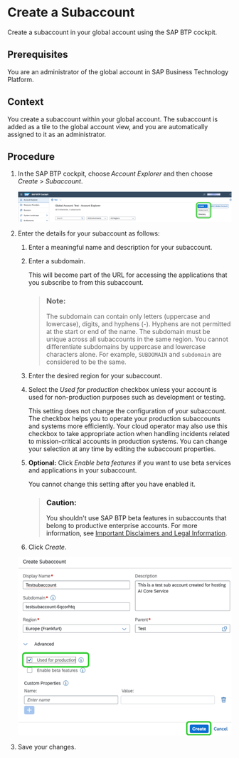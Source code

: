 <!-- loiofdab88e50ce54dec9da202dcd825e0e9 -->

# Create a Subaccount

Create a subaccount in your global account using the SAP BTP cockpit.



<a name="loiofdab88e50ce54dec9da202dcd825e0e9__prereq_y5p_45h_5pb"/>

## Prerequisites

You are an administrator of the global account in SAP Business Technology Platform.



## Context

You create a subaccount within your global account. The subaccount is added as a tile to the global account view, and you are automatically assigned to it as an administrator.



<a name="loiofdab88e50ce54dec9da202dcd825e0e9__steps_gwl_w4c_bcb"/>

## Procedure

1.  In the SAP BTP cockpit, choose *Account Explorer* and then choose *Create* \> *Subaccount*.

    ![](images/Image_AI_Launchpad_Provisioning_Subaccount_6_0a9da9b.png)

2.  Enter the details for your subaccount as follows:

    1.  Enter a meaningful name and description for your subaccount.

    2.  Enter a subdomain.

        This will become part of the URL for accessing the applications that you subscribe to from this subaccount.

        > ### Note:  
        > The subdomain can contain only letters \(uppercase and lowercase\), digits, and hyphens \(-\). Hyphens are not permitted at the start or end of the name. The subdomain must be unique across all subaccounts in the same region. You cannot differentiate subdomains by uppercase and lowercase characters alone. For example, `SUBDOMAIN` and `subdomain` are considered to be the same.

    3.  Enter the desired region for your subaccount.

    4.  Select the *Used for production* checkbox unless your account is used for non-production purposes such as development or testing.

        This setting does not change the configuration of your subaccount. The checkbox helps you to operate your production subaccounts and systems more efficiently. Your cloud operator may also use this checkbox to take appropriate action when handling incidents related to mission-critical accounts in production systems. You can change your selection at any time by editing the subaccount properties.

    5.  **Optional:** Click *Enable beta features* if you want to use beta services and applications in your subaccount.

        You cannot change this setting after you have enabled it.

        > ### Caution:  
        > You shouldn't use SAP BTP beta features in subaccounts that belong to productive enterprise accounts. For more information, see [Important Disclaimers and Legal Information](https://help.sap.com/viewer/disclaimer).

    6.  Click *Create*.


    ![](images/Image_AI_Launchpad_Provisioning_Production_7_74eeb59.png)

3.  Save your changes.


